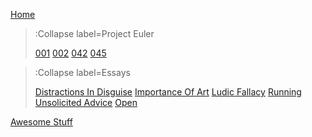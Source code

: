 [Home](/)

> :Collapse label=Project Euler
>
> [001](/euler/001)
> [002](/euler/002)
> [042](/euler/042)
> [045](/euler/045)

> :Collapse label=Essays
>
> [Distractions In Disguise](/essays/distractions)
> [Importance Of Art](/essays/importance-art)
> [Ludic Fallacy](/essays/ludic-fallacy)
> [Running](/essays/running)
> [Unsolicited Advice](/essays/unsolicited)
> [Open](/essays/open)

[Awesome Stuff](/awesome/awesome)

